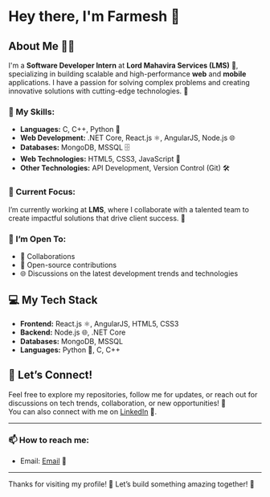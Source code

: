 # Hey there, I'm Farmesh 👋

## About Me 🧑‍💻

I'm a **Software Developer Intern** at **Lord Mahavira Services (LMS)** 🌟, specializing in building scalable and high-performance **web** and **mobile** applications. I have a passion for solving complex problems and creating innovative solutions with cutting-edge technologies. 🚀

### 🔧 My Skills:
- **Languages:** C, C++, Python 🐍
- **Web Development:** .NET Core, React.js ⚛️, AngularJS, Node.js 🌐
- **Databases:** MongoDB, MSSQL 🗄️
- **Web Technologies:** HTML5, CSS3, JavaScript 📑
- **Other Technologies:** API Development, Version Control (Git) 🛠️

### 💼 Current Focus:
I’m currently working at **LMS**, where I collaborate with a talented team to create impactful solutions that drive client success. 🌱

### 🚀 I’m Open To:
- 💬 Collaborations
- 🔧 Open-source contributions
- 🌐 Discussions on the latest development trends and technologies

## 💻 My Tech Stack

- **Frontend:** React.js ⚛️, AngularJS, HTML5, CSS3
- **Backend:** Node.js 🌐, .NET Core
- **Databases:** MongoDB, MSSQL
- **Languages:** Python 🐍, C, C++

## 🌱 Let’s Connect!

Feel free to explore my repositories, follow me for updates, or reach out for discussions on tech trends, collaboration, or new opportunities! 💬  
You can also connect with me on [LinkedIn](https://www.linkedin.com/in/farmeshkumar/) 🔗.

---

### 📫 How to reach me:
- Email: [Email](thakurfarmesh123@gmail.com) 📧

---

Thanks for visiting my profile! 🌟 Let’s build something amazing together! 🚀

